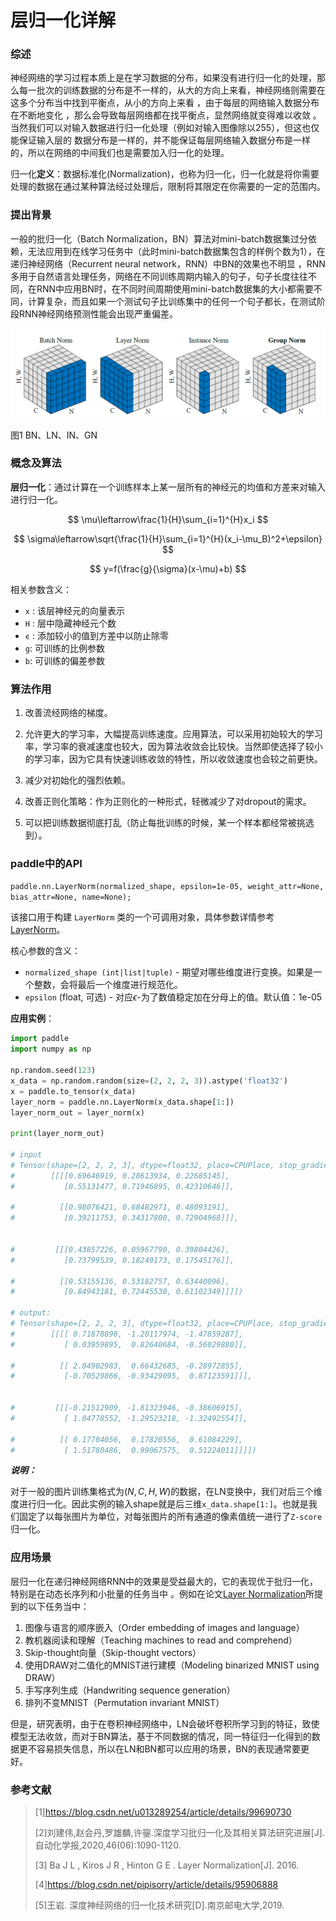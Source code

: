 # 层归一化详解

### 综述

神经网络的学习过程本质上是在学习数据的分布，如果没有进行归一化的处理，那么每一批次的训练数据的分布是不一样的，从大的方向上来看，神经网络则需要在这多个分布当中找到平衡点，从小的方向上来看 ，由于每层的网络输入数据分布在不断地变化 ，那么会导致每层网络都在找平衡点，显然网络就变得难以收敛 。当然我们可以对输入数据进行归一化处理（例如对输入图像除以255），但这也仅能保证输入层的 数据分布是一样的，并不能保证每层网络输入数据分布是一样的，所以在网络的中间我们也是需要加入归一化的处理。

归一化**定义**：数据标准化(Normalization)，也称为归一化，归一化就是将你需要处理的数据在通过某种算法经过处理后，限制将其限定在你需要的一定的范围内。

### 提出背景

一般的批归一化（Batch Normalization，BN）算法对mini-batch数据集过分依赖，无法应用到在线学习任务中（此时mini-batch数据集包含的样例个数为1），在递归神经网络（Recurrent neural network，RNN）中BN的效果也不明显 ，RNN多用于自然语言处理任务，网络在不同训练周期内输入的句子，句子长度往往不同，在RNN中应用BN时，在不同时间周期使用mini-batch数据集的大小都需要不同，计算复杂，而且如果一个测试句子比训练集中的任何一个句子都长，在测试阶段RNN神经网络预测性能会出现严重偏差。

![图1 BN、LN、IN、GN](../images/Layer_Normalization/BN_LN_IN_GN.png)

图1 BN、LN、IN、GN

### 概念及算法

**层归一化**：通过计算在一个训练样本上某一层所有的神经元的均值和方差来对输入进行归一化。



$$
\mu\leftarrow\frac{1}{H}\sum_{i=1}^{H}x_i
$$

$$
\sigma\leftarrow\sqrt{\frac{1}{H}\sum_{i=1}^{H}(x_i-\mu_B)^2+\epsilon}
$$

$$
y=f(\frac{g}{\sigma}(x-\mu)+b)
$$

相关参数含义：

- `x` : 该层神经元的向量表示
- `H` : 层中隐藏神经元个数
- `ϵ` : 添加较小的值到方差中以防止除零
- `g`: 可训练的比例参数
- `b`: 可训练的偏差参数

### 算法作用

1. 改善流经网络的梯度。

2. 允许更大的学习率，大幅提高训练速度。应用算法，可以采用初始较大的学习率，学习率的衰减速度也较大，因为算法收敛会比较快。当然即使选择了较小的学习率，因为它具有快速训练收敛的特性，所以收敛速度也会较之前更快。

3. 减少对初始化的强烈依赖。

4. 改善正则化策略：作为正则化的一种形式，轻微减少了对dropout的需求。
5. 可以把训练数据彻底打乱（防止每批训练的时候，某一个样本都经常被挑选到）。

### **paddle中的API** 

`paddle.nn.LayerNorm(normalized_shape, epsilon=1e-05, weight_attr=None, bias_attr=None, name=None);`

该接口用于构建 `LayerNorm` 类的一个可调用对象，具体参数详情参考[LayerNorm](https://www.paddlepaddle.org.cn/documentation/docs/zh/api/paddle/nn/LayerNorm_cn.html#cn-api-nn-layernorm)。

核心参数的含义：

- `normalized_shape (int|list|tuple)` - 期望对哪些维度进行变换。如果是一个整数，会将最后一个维度进行规范化。
- `epsilon` (float, 可选) - 对应$\epsilon$-为了数值稳定加在分母上的值。默认值：1e-05

**应用实例**：

```python
import paddle
import numpy as np

np.random.seed(123)
x_data = np.random.random(size=(2, 2, 2, 3)).astype('float32')
x = paddle.to_tensor(x_data)
layer_norm = paddle.nn.LayerNorm(x_data.shape[1:])
layer_norm_out = layer_norm(x)

print(layer_norm_out)

# input
# Tensor(shape=[2, 2, 2, 3], dtype=float32, place=CPUPlace, stop_gradient=True,
#        [[[[0.69646919, 0.28613934, 0.22685145],
#           [0.55131477, 0.71946895, 0.42310646]],

#          [[0.98076421, 0.68482971, 0.48093191],
#           [0.39211753, 0.34317800, 0.72904968]]],


#         [[[0.43857226, 0.05967790, 0.39804426],
#           [0.73799539, 0.18249173, 0.17545176]],

#          [[0.53155136, 0.53182757, 0.63440096],
#           [0.84943181, 0.72445530, 0.61102349]]]])

# output:
# Tensor(shape=[2, 2, 2, 3], dtype=float32, place=CPUPlace, stop_gradient=True,
#        [[[[ 0.71878898, -1.20117974, -1.47859287],
#           [ 0.03959895,  0.82640684, -0.56029880]],

#          [[ 2.04902983,  0.66432685, -0.28972855],
#           [-0.70529866, -0.93429095,  0.87123591]]],


#         [[[-0.21512909, -1.81323946, -0.38606915],
#           [ 1.04778552, -1.29523218, -1.32492554]],

#          [[ 0.17704056,  0.17820556,  0.61084229],
#           [ 1.51780486,  0.99067575,  0.51224011]]]])
```

***说明：***

对于一般的图片训练集格式为$(N,C,H,W)$的数据，在LN变换中，我们对后三个维度进行归一化。因此实例的输入shape就是后三维`x_data.shape[1:]`。也就是我们固定了以每张图片为单位，对每张图片的所有通道的像素值统一进行了`Z-score`归一化。

### 应用场景

层归一化在递归神经网络RNN中的效果是受益最大的，它的表现优于批归一化，特别是在动态长序列和小批量的任务当中 。例如在论文[Layer Normalization](https://xueshu.baidu.com/usercenter/paper/show?paperid=bce50fa3f4f88216264baf4ff6c26f5d&site=xueshu_se)所提到的以下任务当中：

1. 图像与语言的顺序嵌入（Order embedding of images and language）
2. 教机器阅读和理解（Teaching machines to read and comprehend）
3. Skip-thought向量（Skip-thought vectors）
4. 使用DRAW对二值化的MNIST进行建模（Modeling binarized MNIST using DRAW）
5. 手写序列生成（Handwriting sequence generation）
6. 排列不变MNIST（Permutation invariant MNIST）

但是，研究表明，由于在卷积神经网络中，LN会破坏卷积所学习到的特征，致使模型无法收敛，而对于BN算法，基于不同数据的情况，同一特征归一化得到的数据更不容易损失信息，所以在LN和BN都可以应用的场景，BN的表现通常要更好。

### 参考文献

> [1]https://blog.csdn.net/u013289254/article/details/99690730
>
> [2]刘建伟,赵会丹,罗雄麟,许鋆.深度学习批归一化及其相关算法研究进展[J].自动化学报,2020,46(06):1090-1120.
>
> [3] Ba J L ,  Kiros J R ,  Hinton G E . Layer Normalization[J].  2016.
>
> [4]https://blog.csdn.net/pipisorry/article/details/95906888
>
> [5]王岩. 深度神经网络的归一化技术研究[D].南京邮电大学,2019.
